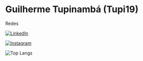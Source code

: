 # Guilherme Tupinambá (Tupi19)

Redes

[![LinkedIn](https://img.shields.io/badge/LinkedIn-000?style=for-the-badge&logo=linkedin&logoColor=0E76A8)](https://www.linkedin.com/in/guilherme-tupinamba-15b96b1b1/)


[![Instagram](https://img.shields.io/badge/Instagram-eee?style=for-the-badge&logo=instagram)](https://www.instagram.com/guitupinamba/)


![Top Langs](https://github-readme-stats-git-masterrstaa-rickstaa.vercel.app/api/top-langs/?username=Tupi19&bg_color=000&border_color=30A3DC&title_color=E94D5F&text_color=FFF)